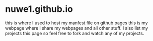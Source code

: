 # nuwe1.github.io 
this is where I used to host my manfest file on github pages
this is my webpage where I share my webpages and all other stuff. I also list my projects this page so feel free to fork and watch any of my projects. 

